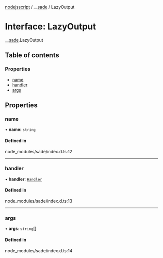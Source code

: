 [nodejsscript](../README.md) / [\_\_sade](../modules/_sade.md) / LazyOutput

# Interface: LazyOutput

[__sade](../modules/_sade.md).LazyOutput

## Table of contents

### Properties

- [name](sade.LazyOutput.md#name)
- [handler](sade.LazyOutput.md#handler)
- [args](sade.LazyOutput.md#args)

## Properties

### name

• **name**: `string`

#### Defined in

node_modules/sade/index.d.ts:12

___

### handler

• **handler**: [`Handler`](../modules/_sade.md#handler)

#### Defined in

node_modules/sade/index.d.ts:13

___

### args

• **args**: `string`[]

#### Defined in

node_modules/sade/index.d.ts:14
